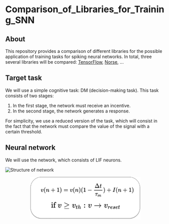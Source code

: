 # Comparison_of_Libraries_for_Training_SNN

## About

This repository provides a comparison of different libraries for the possible application of training tasks for spiking neural networks. In total, three several libraries will be compared: [TensorFlow](https://www.tensorflow.org/), [Norse](https://github.com/norse/norse), ...

## Target task

We will use a simple cognitive task: DM (decision-making task). This task consists of two stages:
1. In the first stage, the network must receive an incentive.
2. In the second stage, the network generates a response.

For simplicity, we use a reduced version of the task, which will consist in the fact that the network must compare the value of the signal with a certain threshold.

## Neural network

We will use the network, which consists of LIF neurons. 

![Structure of network](./docs/images/sheme.png)

<p align="center">
<img src="./docs/images/neuron_equation.png" width="348">
</p>
 
